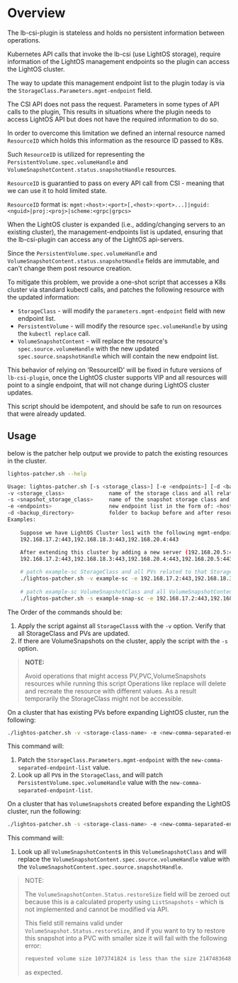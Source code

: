 <div style="page-break-after: always;"></div>

# Overview

The lb-csi-plugin is stateless and holds no persistent information between operations.

Kubernetes API calls that invoke the lb-csi (use LightOS storage), require information of the LightOS management endpoints so the plugin can access the LightOS cluster.

The way to update this management endpoint list to the plugin today is via the `StorageClass.Parameters.mgmt-endpoint` field.

The CSI API does not pass the request. Parameters in some types of API calls to the plugin, This results in situations where the plugin needs to access LightOS API but does not have the required information to do so.

In order to overcome this limitation we defined an internal resource named `ResourceID` which holds this information as the resource ID passed to K8s.

Such `ResourceID` is utilized for representing the `PersistentVolume.spec.volumeHandle` and `VolumeSnapshotContent.status.snapshotHandle` resources.

`ResourceID` is guarantied to pass on every API call from CSI - meaning that we can use it to hold limited state.

`ResourceID` format is: `mgmt:<host>:<port>[,<host>:<port>...]|nguid:<nguid>|proj:<proj>|scheme:<grpc|grpcs>`

When the LightOS cluster is expanded (i.e., adding/changing servers to an existing cluster), the management-endpoints list is updated, 
ensuring that the lb-csi-plugin can access any of the LightOS api-servers.

Since the `PersistentVolume.spec.volumeHandle` and `VolumeSnapshotContent.status.snapshotHandle` fields are immutable, and can't change them post resource creation.

To mitigate this problem, we provide a one-shot script that accesses a K8s cluster via standard kubectl calls, and patches the following resource with the updated information:

* `StorageClass` - will modify the `parameters.mgmt-endpoint` field with new endpoint list.
* `PersistentVolume` - will modify the resource `spec.volumeHandle` by using the `kubectl replace` call.
* `VolumeSnapshotContent` - will replace the resource's `spec.source.volumeHandle` with the new updated `spec.source.snapshotHandle` which will contain the new endpoint list.

This behavior of relying on 'ResourceID' will be fixed in future versions of `lb-csi-plugin`, once the LightOS cluster supports VIP and
all resources will point to a single endpoint, that will not change during LightOS cluster updates.

This script should be idempotent, and should be safe to run on resources that were already updated.

## Usage

below is the patcher help output we provide to patch the existing resources in the cluster.

```bash
lightos-patcher.sh --help

Usage: lightos-patcher.sh [-s <storage_class>] [-e <endpoints>] [-d <backup_directory>]
-v <storage_class>              name of the storage class and all related PVs to update
-s <snapshot_storage_class>     name of the snapshot storage class and all related SnapshotContents to update
-e <endpoints>                  new endpoint list in the form of: <host:port>,<host:port>,...
-d <backup_directory>           folder to backup before and after resources
Examples:
    
    Suppose we have LightOS Cluster los1 with the following mgmt-endpoints:
    192.168.17.2:443,192.168.18.3:443,192.168.20.4:443
    
    After extending this cluster by adding a new server (192.168.20.5:443) we will have the following mgmt-endpoints:
    192.168.17.2:443,192.168.18.3:443,192.168.20.4:443,192.168.20.5:443

    # patch example-sc StorageClass and all PVs related to that StorageClass
    ./lightos-patcher.sh -v example-sc -e 192.168.17.2:443,192.168.18.3:443,192.168.20.4:443,192.168.20.5:443 -d ~/backup
    
    # patch example-sc VolumeSnapshotClass and all VolumeSnapshotContents related to that class
    ./lightos-patcher.sh -s example-snap-sc -e 192.168.17.2:443,192.168.18.3:443,192.168.20.4:443,192.168.20.5:443 -d ~/backup
```

The Order of the commands should be:

1. Apply the script against all `StorageClass`s with the `-v` option. Verify that all StorageClass and PVs are updated.
2. If there are VolumeSnapshots on the cluster, apply the script with the `-s` option.

> **NOTE:**
>
> Avoid operations that might access PV,PVC,VolumeSnapshots resources while running this script
> Operations like replace will delete and recreate the resource with different values. As a result temporarily
> the StorageClass might not be accessible.

On a cluster that has existing PVs before expanding LightOS cluster, run the following:

```bash
./lightos-patcher.sh -v <storage-class-name> -e <new-comma-separated-endpoint-list> -d <backup-folder>
```

This command will:

1. Patch the `StorageClass.Parameters.mgmt-endpoint` with the `new-comma-separated-endpoint-list` value.
2. Look up all `PV`s in the `StorageClass`, and will patch `PersistentVolume.spec.volumeHandle` value with the `new-comma-separated-endpoint-list`.

On a cluster that has `VolumeSnapshot`s created before expanding the LightOS cluster, run the following:

```bash
./lightos-patcher.sh -s <storage-class-name> -e <new-comma-separated-endpoint-list> -d <backup-folder>
```

This command will:

1. Look up all `VolumeSnapshotContent`s in this `VolumeSnapshotClass` and will replace the `VolumeSnapshotContent.spec.source.volumeHandle` value with the `VolumeSnapshotContent.spec.source.snapshotHandle`.

> NOTE:
>
> The `VolumeSnapshotConten.Status.restoreSize` field will be zeroed out because this is a calculated property using `ListSnapshots` - which is not implemented and cannot be modified via API.
>
> This field still remains valid under `VolumeSnapshot.Status.restoreSize`, and if you want to try to restore this snapshot into a PVC with smaller size it will fail
> with the following error:
>
> ```bash
> requested volume size 1073741824 is less than the size 2147483648 for the source snapshot s1
> ```
> 
> as expected.